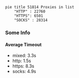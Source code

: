 
```mermaid
pie title 51814 Proxies in list
    "HTTP" : 22760
    "HTTPS": 6501
    "SOCKS" : 28314
```

### Some Info
#### Average Timeout

- mixed: 3.3s
- http: 1.5s
- https: 8.3s
- socks: 4.9s